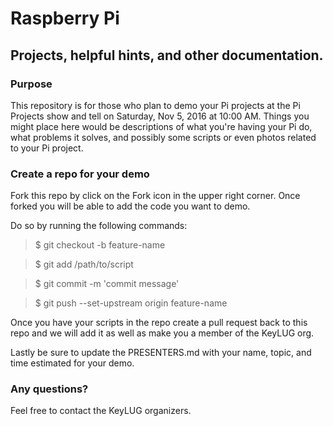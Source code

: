 # Raspberry Pi
## Projects, helpful hints, and other documentation.
### Purpose
This repository is for those who plan to demo your Pi projects at the Pi Projects show and tell	on Saturday, Nov 5, 2016 at 10:00 AM.
Things you might place here would be descriptions of what you're having your Pi do, what problems it solves, and possibly some scripts or even photos related to your Pi project.

### Create a repo for your demo
Fork this repo by click on the Fork icon in the upper right corner.  Once forked
you will be able to add the code you want to demo.

Do so by running the following commands:
> $ git checkout -b feature-name

> $ git add /path/to/script

> $ git commit -m 'commit message'

> $ git push --set-upstream origin feature-name

Once you have your scripts in the repo create a pull request back to this repo 
and we will add it as well as make you a member of the KeyLUG org.

Lastly be sure to update the PRESENTERS.md with your name, topic, and time estimated for your demo.

### Any questions?
Feel free to contact the KeyLUG organizers.


